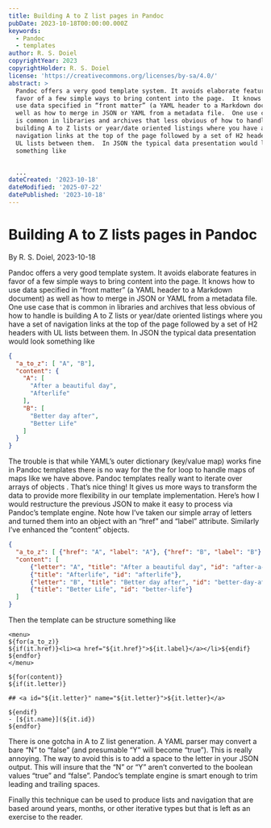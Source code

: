 ```yaml
---
title: Building A to Z list pages in Pandoc
pubDate: 2023-10-18T00:00:00.000Z
keywords:
  - Pandoc
  - templates
author: R. S. Doiel
copyrightYear: 2023
copyrightHolder: R. S. Doiel
license: 'https://creativecommons.org/licenses/by-sa/4.0/'
abstract: >
  Pandoc offers a very good template system. It avoids elaborate features in
  favor of a few simple ways to bring content into the page.  It knows how to
  use data specified in “front matter” (a YAML header to a Markdown document) as
  well as how to merge in JSON or YAML from a metadata file.  One use case that
  is common in libraries and archives that less obvious of how to handle is
  building A to Z lists or year/date oriented listings where you have a set of
  navigation links at the top of the page followed by a set of H2 headers with
  UL lists between them.  In JSON the typical data presentation would look
  something like


  ...
dateCreated: '2023-10-18'
dateModified: '2025-07-22'
datePublished: '2023-10-18'
---
```


# Building A to Z lists pages in Pandoc

By R. S. Doiel, 2023-10-18

Pandoc offers a very good template system. It avoids elaborate features in favor of a few simple ways to bring content into the page.  It knows how to use data specified in “front matter” (a YAML header to a Markdown document) as well as how to merge in JSON or YAML from a metadata file.  One use case that is common in libraries and archives that less obvious of how to handle is building A to Z lists or year/date oriented listings where you have a set of navigation links at the top of the page followed by a set of H2 headers with UL lists between them.  In JSON the typical data presentation would look something like

```json
{
  "a_to_z": [ "A", "B"],
  "content": {
    "A": [
      "After a beautiful day",
      "Afterlife"
    ],
    "B": [
      "Better day after",
      "Better Life"
    ]
  }
}
```

The trouble is that while YAML’s outer dictionary (key/value map) works fine in Pandoc templates there is no way for the the for loop to handle maps of maps like we have above.  Pandoc templates really want to iterate over arrays of objects . That’s nice thing! It gives us more ways to transform the data to provide more flexibility in our template implementation. Here’s how I would restructure the previous JSON to make it easy to process via Pandoc’s template engine.  Note how I’ve taken our simple array of letters and turned them into an object with an “href” and “label” attribute. Similarly I’ve enhanced the “content” objects.

```json
{
  "a_to_z": [ {"href": "A", "label": "A"}, {"href": "B", "label": "B"} ],
  "content": [
      {"letter": "A", "title": "After a beautiful day", "id": "after-a-beautiful-day"},
      {"title": "Afterlife", "id": "afterlife"},
      {"letter": "B", "title": "Better day after", "id": "better-day-after"},
      {"title": "Better Life", "id": "better-life"}
  ]
}
```

Then the template can be structure something like

```
<menu>
${for(a_to_z)}
${if(it.href)}<li><a href="${it.href}">${it.label}</a></li>${endif}
${endfor}
</menu>

${for(content)}
${if(it.letter)}

## <a id="${it.letter}" name="${it.letter}">${it.letter}</a>

${endif}
- [${it.name}](${it.id})
${endfor}

```

There is one gotcha in A to Z list generation. A YAML parser may convert a bare “N” to “false” (and presumable “Y” will become “true”). This is really annoying. The way to avoid this is to add a space to the letter in your JSON output. This will insure that the “N” or “Y” aren’t converted to the boolean values “true” and “false”. Pandoc’s template engine is smart enough to trim leading and trailing spaces.

Finally this technique can be used to produce lists and navigation that are based around years, months, or other iterative types but that is left as an exercise to the reader.